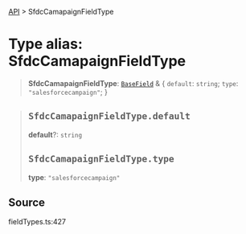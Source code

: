 [API](../index.md) > SfdcCamapaignFieldType

# Type alias: SfdcCamapaignFieldType

> **SfdcCamapaignFieldType**: [`BaseField`](type-alias.BaseField.md) & \{
  `default`: `string`;
  `type`: `"salesforcecampaign"`;
 }

> ## `SfdcCamapaignFieldType.default`
>
> **default**?: `string`
>
> ## `SfdcCamapaignFieldType.type`
>
> **type**: `"salesforcecampaign"`
>
>

## Source

fieldTypes.ts:427
